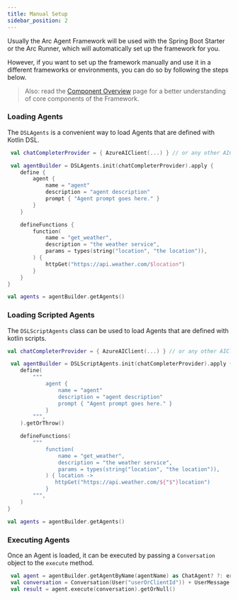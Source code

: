 ```yaml
---
title: Manual Setup
sidebar_position: 2
---
```


Usually the Arc Agent Framework will be used with the Spring Boot Starter
or the Arc Runner, which will automatically set up the framework for you.

However, if you want to set up the framework manually and use it in a different frameworks or environments, 
you can do so by following the steps below.

> Also: read the [Component Overview](/docs/arc/component_overview) page for a better understanding of core components of the Framework.


### Loading Agents

The `DSLAgents` is a convenient way to load Agents that are defined with Kotlin DSL.

```kotlin
 val chatCompleterProvider = { AzureAIClient(...) } // or any other AIClient

 val agentBuilder = DSLAgents.init(chatCompleterProvider).apply {
    define {
        agent {
            name = "agent"
            description = "agent description"
            prompt { "Agent prompt goes here." }
        }
    }

    defineFunctions {
        function(
            name = "get_weather",
            description = "the weather service",
            params = types(string("location", "the location")),
        ) {
            httpGet("https://api.weather.com/$location")
        }
    }
}

val agents = agentBuilder.getAgents()

```


### Loading Scripted Agents

The `DSLScriptAgents` class can be used to load Agents that are defined with kotlin scripts.

```kotlin
val chatCompleterProvider = { AzureAIClient(...) } // or any other AIClient

 val agentBuilder = DSLScriptAgents.init(chatCompleterProvider).apply {
    define(
        """
            agent {
                name = "agent"
                description = "agent description"
                prompt { "Agent prompt goes here." }
            }
        """,
    ).getOrThrow()

    defineFunctions(
        """
            function(
                name = "get_weather",
                description = "the weather service",
                params = types(string("location", "the location")),
            ) { location ->
               httpGet("https://api.weather.com/${"$"}location")
            }
        """,
    )
}

val agents = agentBuilder.getAgents()

```


### Executing Agents
Once an Agent is loaded, it can be executed by passing a `Conversation` object to the `execute` method.

```kotlin
 val agent = agentBuilder.getAgentByName(agentName) as ChatAgent? ?: error("Agent not found!")
 val conversation = Conversation(User("userOrClientId")) + UserMessage("My question")
 val result = agent.execute(conversation).getOrNull()
```


